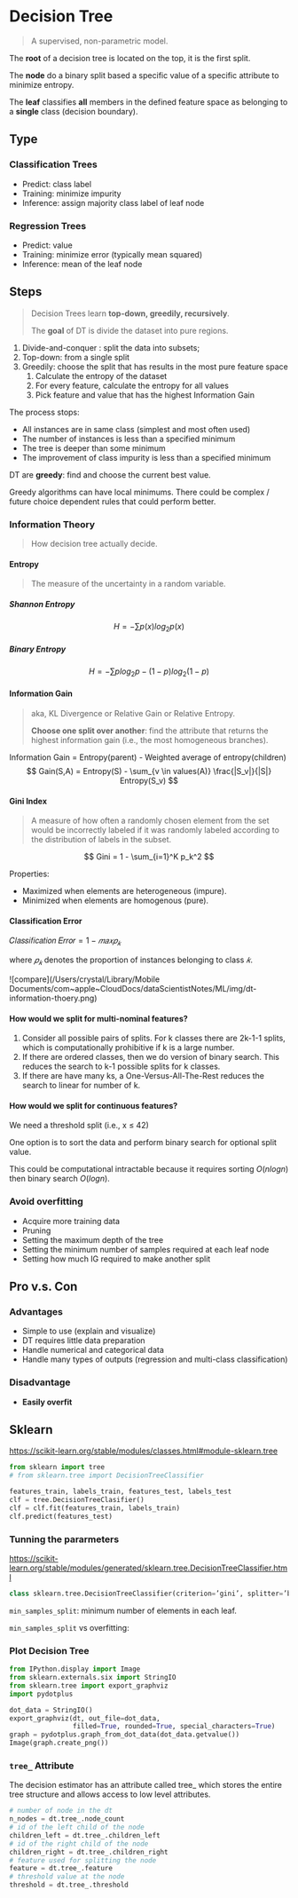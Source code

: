 # Decision Tree

> A supervised, non-parametric model.

The **root** of a decision tree is located on the top, it is the first split.

The **node** do a binary split based a specific value of a specific attribute to minimize entropy.

The **leaf** classifies **all** members in the defined feature space as belonging to a **single** class (decision boundary).

## Type

### Classification Trees

- Predict: class label
- Training: minimize impurity
- Inference: assign majority class label of leaf node

### Regression Trees

- Predict: value
- Training: minimize error (typically mean squared)
- Inference: mean of the leaf node

## Steps

> Decision Trees learn **top-down, greedily, recursively**.
>
> The **goal** of DT is divide the dataset into pure regions.

1. Divide-and-conquer : split the data into subsets;
2. Top-down: from a single split
3. Greedily: choose the split that has results in the most pure feature space
   1. Calculate the entropy of the dataset
   2. For every feature, calculate the entropy for all values
   3. Pick feature and value that has the highest Information Gain

The process stops:

* All instances are in same class (simplest and most often used)
* The number of instances is less than a specified minimum
* The tree is deeper than some minimum
* The improvement of class impurity is less than a specified minimum

DT are **greedy**: find and choose the current best value.

Greedy algorithms can have local minimums. There could be complex / future choice dependent rules that could perform better.

### Information Theory

> How decision tree actually decide.

#### Entropy

> The measure of the uncertainty in a random variable.

##### Shannon Entropy

$$
H=−\sum p(x)log_2 p(x)
$$

##### Binary Entropy

$$
H=−\sum plog_2 p - (1-p)log_2(1-p)
$$

#### Information Gain

> aka, KL Divergence or Relative Gain or Relative Entropy.
>
> **Choose one split over another**: find the attribute that returns the highest information gain (i.e., the most homogeneous branches).

Information Gain = Entropy(parent) - Weighted average of entropy(children)​
$$
Gain(S,A) = Entropy(S) - \sum_{v \in values(A)} \frac{|S_v|}{|S|} Entropy(S_v)
$$

#### Gini Index

> A measure of how often a randomly chosen element from the set would be incorrectly labeled if it was randomly labeled according to the distribution of labels in the subset.

$$
Gini = 1 - \sum_{i=1}^K p_k^2
$$

Properties:

- Maximized when elements are heterogeneous (impure).
- Minimized when elements are homogenous (pure).

#### Classification Error 

$\text{𝐶𝑙𝑎𝑠𝑠𝑖𝑓𝑖𝑐𝑎𝑡𝑖𝑜𝑛 𝐸𝑟𝑟𝑜𝑟}=1−𝑚𝑎𝑥𝑝_𝑘$

where $𝑝_𝑘$ denotes the proportion of instances belonging to class $𝑘$.

![compare](/Users/crystal/Library/Mobile Documents/com~apple~CloudDocs/dataScientistNotes/ML/img/dt-information-thoery.png)

#### How would we split for multi-nominal features?

1. Consider all possible pairs of splits. For k classes there are 2k-1-1 splits, which is computationally prohibitive if k is a large number.
2. If there are ordered classes, then we do version of binary search. This reduces the search to k-1 possible splits for k classes.
3. If there are have many ks, a One-Versus-All-The-Rest reduces the search to linear for number of k.

#### How would we split for continuous features?

We need a threshold split (i.e., x ≤ 42)

One option is to sort the data and perform binary search for optional split value.

This could be computational intractable because it requires sorting $O(nlogn)$ then binary search $O(logn)$.

### Avoid overfitting

* Acquire more training data
* Pruning
* Setting the maximum depth of the tree
* Setting the minimum number of samples required at each leaf node
* Setting how much IG required to make another split

## Pro v.s. Con

### Advantages

- Simple to use (explain and visualize)
- DT requires little data preparation
- Handle numerical and categorical data
- Handle many types of outputs (regression and multi-class classification)

### Disadvantage

- **Easily overfit**

## Sklearn

https://scikit-learn.org/stable/modules/classes.html#module-sklearn.tree

```python
from sklearn import tree
# from sklearn.tree import DecisionTreeClassifier

features_train, labels_train, features_test, labels_test
clf = tree.DecisionTreeClasifier()
clf = clf.fit(features_train, labels_train)
clf.predict(features_test)
```

### Tunning the pararmeters

https://scikit-learn.org/stable/modules/generated/sklearn.tree.DecisionTreeClassifier.html

```python
class sklearn.tree.DecisionTreeClassifier(criterion=’gini’, splitter=’best’, max_depth=None, min_samples_split=2, min_samples_leaf=1, min_weight_fraction_leaf=0.0, max_features=None, random_state=None, max_leaf_nodes=None, min_impurity_decrease=0.0, min_impurity_split=None, class_weight=None, presort=False)
```

`min_samples_split`: minimum number of elements in each leaf.

`min_samples_split` vs overfitting:

### Plot Decision Tree

```python
from IPython.display import Image  
from sklearn.externals.six import StringIO  
from sklearn.tree import export_graphviz
import pydotplus

dot_data = StringIO()
export_graphviz(dt, out_file=dot_data,  
                filled=True, rounded=True, special_characters=True)
graph = pydotplus.graph_from_dot_data(dot_data.getvalue())  
Image(graph.create_png())
```

### `tree_` Attribute

The decision estimator has an attribute called tree_ which stores the entire tree structure and allows access to low level attributes.

```python
# number of node in the dt
n_nodes = dt.tree_.node_count
# id of the left child of the node
children_left = dt.tree_.children_left
# id of the right child of the node
children_right = dt.tree_.children_right
# feature used for splitting the node
feature = dt.tree_.feature
# threshold value at the node
threshold = dt.tree_.threshold
```